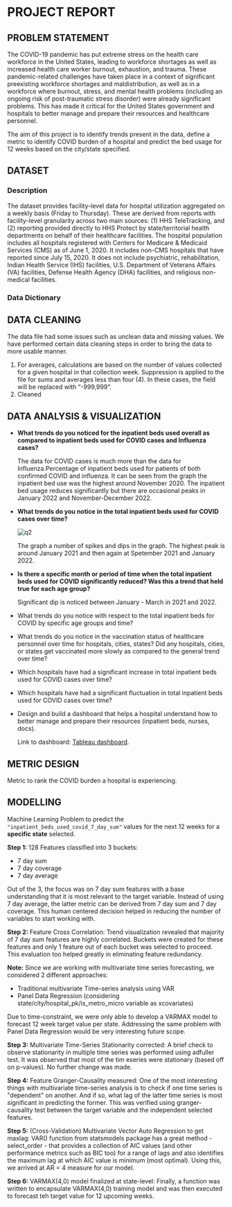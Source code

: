 # PROJECT REPORT

## PROBLEM STATEMENT

The COVID-19 pandemic has put extreme stress on the health care workforce in the United States, leading to workforce shortages as well as increased health care worker burnout, exhaustion, and trauma. These pandemic-related challenges have taken place in a context of significant preexisting workforce shortages and maldistribution, as well as in a workforce where burnout, stress, and mental health problems (including an ongoing risk of post-traumatic stress disorder) were already significant problems. This has made it critical for the United States government and hospitals to better manage and prepare their resources and healthcare personnel. 

The aim of this project is to identify trends present in the data, define a metric to identify COVID burden of a hospital and predict the bed usage for 12 weeks based on the city/state specified.

## DATASET

### Description
The dataset provides facility-level data for hospital utilization aggregated on a weekly basis (Friday to Thursday). These are derived from reports with facility-level granularity across two main sources: (1) HHS TeleTracking, and (2) reporting provided directly to HHS Protect by state/territorial health departments on behalf of their healthcare facilities. The hospital population includes all hospitals registered with Centers for Medicare & Medicaid Services (CMS) as of June 1, 2020. It includes non-CMS hospitals that have reported since July 15, 2020. It does not include psychiatric, rehabilitation, Indian Health Service (IHS) facilities, U.S. Department of Veterans Affairs (VA) facilities, Defense Health Agency (DHA) facilities, and religious non-medical facilities.

### Data Dictionary



## DATA CLEANING

The data file had some issues such as unclean data and missing values. We have performed certain data cleaning steps in order to bring the data to more usable manner.

1. For averages, calculations are based on the number of values collected for a given hospital in that collection week. Suppression is applied to the file for sums and averages less than four (4). In these cases, the field will be replaced with “-999,999”.
1. Cleaned 

## DATA ANALYSIS & VISUALIZATION

- **What trends do you noticed for the inpatient beds used overall as compared to inpatient beds used for COVID cases and Influenza cases?** 
    
    The data for COVID cases is much more than the data for Influenza.Percentage of inpatient beds used for patients of both confirmed COVID and influenza. It can be seen from the graph the inpatient bed use was the highest around November 2020. The inpatient bed usage reduces significantly but there are occasional peaks in January 2022 and November-December 2022.

- **What trends do you notice in the total inpatient beds used for COVID cases over time?** 
    
    ![q2](https://github.com/TharunKumarReddy5/optimizers-dubstech-2023/tree/main/plots/q2.png?raw=true)
    
    The graph a number of spikes and dips in the graph. The highest peak is around January 2021 and then again at Spetember 2021 and January 2022.

- **Is there a specific month or period of time when the total inpatient beds used for COVID significantly reduced? Was this a trend that held true for each age group?**

    Significant dip is noticed between January - March in 2021 and 2022.

- What trends do you notice with respect to the total inpatient beds for COVID by specific age groups and time? 
- What trends do you notice in the vaccination status of healthcare personnel over time for hospitals, cities, states? Did any hospitals, cities, or states get vaccinated more slowly as compared to the general trend over time? 
- Which hospitals have had a significant increase in total inpatient beds used for COVID cases over time? 
- Which hospitals have had a significant fluctuation in total inpatient beds used for COVID cases over time? 

- Design and build a dashboard that helps a hospital understand how to better manage and prepare their resources (inpatient beds, nurses, docs). 

    Link to dashboard: [Tableau dashboard](https://public.tableau.com/app/profile/tharun.kumar.reddy5213/viz/OptimizersHospitalBedsDashboard/AnalysisDashboard?publish=yes).

## METRIC DESIGN
Metric to rank the COVID burden a hospital is experiencing.


## MODELLING
Machine Learning Problem to predict the `"inpatient_beds_used_covid_7_day_sum"` values for the next 12 weeks  for a **specific state** selected.

**Step 1:** 128 Features classified into 3 buckets:

- 7 day sum
- 7 day coverage
- 7 day average

Out of the 3, the focus was on 7 day sum features with a base understanding that it is most relevant to the target variable. Instead of using 7 day average, the latter metric can be derived from 7 day sum and 7 day coverage. This human centered decision helped in reducing the number of variables to start working with.


**Step 2:** Feature Cross Correlation:
Trend visualization revealed that majority of 7 day sum features are highly correlated. Buckets were created for these features and only 1 feature out of each bucket was selected to proceed. This evaluation too helped greatly in eliminating feature redundancy.


**Note:** Since we are working with multivariate time series forecasting, we considered 2 different approaches:
- Traditional multivariate Time-series analysis using VAR
- Panel Data Regression (considering state/city/hospital_pk/is_metro_micro variable as xcovariates)

Due to time-constraint, we were only able to develop a VARMAX model to forecast 12 week target value per state. Addressing the same problem with Panel Data Regression would be very interesting future scope.


**Step 3:** Multivariate Time-Series Stationarity corrected:
A brief check to observe stationarity in multiple time series was performed using adfuller test. It was observed that most of the tim eseries were stationary (based off on p-values). No further change was made.


**Step 4:** Feature Granger-Causality measured:
One of the most interesting things with multivariate time-series analysis is to check if one time series is "dependent" on another. And if so, what lag of the latter time series is most significant in predicting the former. This was verified using granger-causality test between the target variable and the independent selected features.


**Step 5:** (Cross-Validation) Multivariate Vector Auto Regression to get maxlag:
VAR() function from statsmodels package has a great method - select_order - that provides a collection of AIC values (and other performance metrics such as BIC too) for a range of lags and also identifies the maximum lag at which AIC value is minimum (most optimal). Using this, we arrived at AR = 4 measure for our model.


**Step 6:** VARMAX(4,0) model finalized at state-level:
Finally, a function was written to encapsulate VARMAX(4,0) training model and was then executed to forecast teh target value for 12 upcoming weeks.

